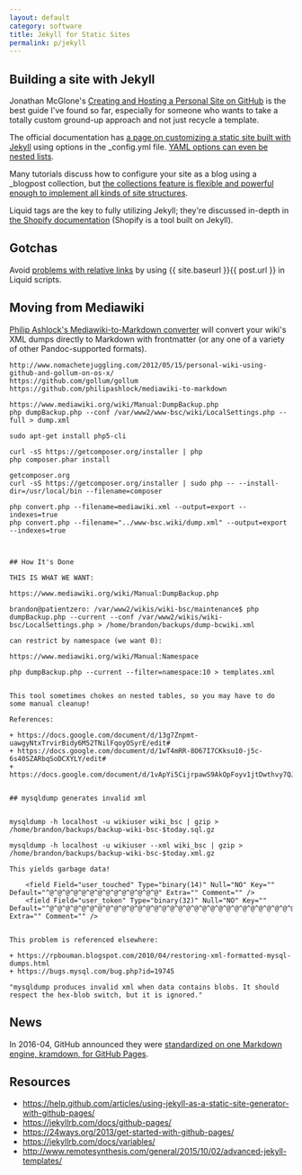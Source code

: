 ```yaml
---
layout: default
category: software
title: Jekyll for Static Sites
permalink: p/jekyll
---
```


## Building a site with Jekyll

Jonathan McGlone's [Creating and Hosting a Personal Site on GitHub](http://jmcglone.com/guides/github-pages/) is the best guide I've found so far, especially for someone who wants to take a totally custom ground-up approach and not just recycle a template.

The official documentation has [a page on customizing a static site built with Jekyll](https://jekyllrb.com/docs/configuration/) using options in the _config.yml file.  [YAML options can even be nested lists](https://stackoverflow.com/questions/12761152/yaml-front-matter-for-jekyll-and-nested-lists).

Many tutorials discuss how to configure your site as a blog using a _blogpost collection, but [the collections feature is flexible and powerful enough to implement all kinds of site structures](https://jekyllrb.com/docs/collections/).

Liquid tags are the key to fully utilizing Jekyll; they're discussed in-depth in [the Shopify documentation](https://github.com/Shopify/liquid/wiki/Liquid-for-Designers) (Shopify is a tool built on Jekyll).


## Gotchas

Avoid [problems with relative links](https://github.com/jekyll/jekyll/issues/332) by using {{ site.baseurl }}{{ post.url }} in Liquid scripts.

## Moving from Mediawiki

[Philip Ashlock's Mediawiki-to-Markdown converter](https://github.com/philipashlock/mediawiki-to-markdown) will convert your wiki's XML dumps directly to Markdown with frontmatter (or any one of a variety of other Pandoc-supported formats).

    http://www.nomachetejuggling.com/2012/05/15/personal-wiki-using-github-and-gollum-on-os-x/
    https://github.com/gollum/gollum
    https://github.com/philipashlock/mediawiki-to-markdown

    https://www.mediawiki.org/wiki/Manual:DumpBackup.php
    php dumpBackup.php --conf /var/www2/www-bsc/wiki/LocalSettings.php --full > dump.xml

    sudo apt-get install php5-cli

    curl -sS https://getcomposer.org/installer | php
    php composer.phar install

    getcomposer.org
    curl -sS https://getcomposer.org/installer | sudo php -- --install-dir=/usr/local/bin --filename=composer

    php convert.php --filename=mediawiki.xml --output=export --indexes=true
    php convert.php --filename="../www-bsc.wiki/dump.xml" --output=export --indexes=true



    ## How It's Done

    THIS IS WHAT WE WANT:

    https://www.mediawiki.org/wiki/Manual:DumpBackup.php

    brandon@patientzero: /var/www2/wikis/wiki-bsc/maintenance$ php dumpBackup.php --current --conf /var/www2/wikis/wiki-bsc/LocalSettings.php > /home/brandon/backups/dump-bcwiki.xml

    can restrict by namespace (we want 0):

    https://www.mediawiki.org/wiki/Manual:Namespace

    php dumpBackup.php --current --filter=namespace:10 > templates.xml


    This tool sometimes chokes on nested tables, so you may have to do some manual cleanup!

    References:

    + https://docs.google.com/document/d/13g7Znpmt-uawgyNtxTrvirBidy6M52TNilFqoyOSyrE/edit#
    + https://docs.google.com/document/d/1wT4mRR-8O67I7CKksu10-j5c-6s40SZARbqSoDCXYLY/edit#
    + https://docs.google.com/document/d/1vApYi5CijrpawS9AkOpFoyv1jtDwthvy7QJxzEDs0BI/edit#


    ## mysqldump generates invalid xml


    mysqldump -h localhost -u wikiuser wiki_bsc | gzip > /home/brandon/backups/backup-wiki-bsc-$today.sql.gz

    mysqldump -h localhost -u wikiuser --xml wiki_bsc | gzip > /home/brandon/backups/backup-wiki-bsc-$today.xml.gz

    This yields garbage data!

        <field Field="user_touched" Type="binary(14)" Null="NO" Key="" Default="^@^@^@^@^@^@^@^@^@^@^@^@^@^@" Extra="" Comment="" />
        <field Field="user_token" Type="binary(32)" Null="NO" Key="" Default="^@^@^@^@^@^@^@^@^@^@^@^@^@^@^@^@^@^@^@^@^@^@^@^@^@^@^@^@^@^@^@^@" Extra="" Comment="" />


    This problem is referenced elsewhere:

    + https://rpbouman.blogspot.com/2010/04/restoring-xml-formatted-mysql-dumps.html
    + https://bugs.mysql.com/bug.php?id=19745

    "mysqldump produces invalid xml when data contains blobs. It should  respect the hex-blob switch, but it is ignored."


## News

In 2016-04, GitHub announced they were [standardized on one Markdown engine, kramdown, for GitHub Pages](https://github.com/blog/2136-a-look-behind-our-decision-to-standardize-on-a-single-markdown-engine-for-github-pages).

## Resources

+ https://help.github.com/articles/using-jekyll-as-a-static-site-generator-with-github-pages/
+ https://jekyllrb.com/docs/github-pages/
+ https://24ways.org/2013/get-started-with-github-pages/
+ https://jekyllrb.com/docs/variables/
+ http://www.remotesynthesis.com/general/2015/10/02/advanced-jekyll-templates/
